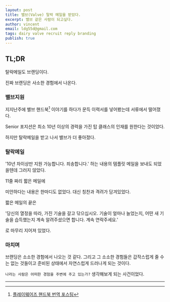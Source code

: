 ```yaml
---
layout: post
title: 밸브(Valve) 탈락 메일을 받았다.
excerpt: 밸브 같은 사람이 되고싶다.
author: vincent
email: ldg55d@gmail.com
tags: dairy valve recruit reply branding
publish: true
---
```



## TL;DR

탈락메일도 브랜딩이다.

진짜 브랜딩은 사소한 경험에서 나온다.

### 밸브지원

지지난주에 밸브 핸드북[^1] 이야기를 하다가 문득 이력서를 넣어봤는데 서류에서 떨어졌다.

Senior 포지션은 최소 10년 이상의 경력을 가진 탑 클래스의 인재를 원한다는 것이었다.

하지만 탈락메일을 받고 나서 밸브가 더 좋아졌다.

### 탈락메일

'10년 차이상만 지원 가능합니다. 죄송합니다.' 하는 내용의 템플릿 메일을 보내도 되었을텐데 그러지 않았다.

11줄 짜리 짧은 메일에

미안하다는 내용은 한마디도 없었다. 대신 칭찬과 격려가 담겨있었다.

짧은 메일의 끝은

'당신의 열정을 따라, 가진 기술을 갈고 닦으십시오. 기술이 얼마나 늘었는지, 어떤 새 기술을 습득했는지 계속 알려주셨으면 합니다. 계속 연락주세요.'

로 마무리 지어져 있었다.

### 마치며

브랜딩은 소소한 경험에서 나오는 것 같다. 그리고 그 소소한 경험들은 갑작스럽게 줄 수는 없는 것들이고 준비된 상태에서 자연스럽게 드러나게 되는 것이다.

`나라는 사람은 어떠한 경험을 주변에 주고 있는가?` 생각해보게 되는 사건이었다.

----

[^1]: [플레이웨어즈 핸드북 번역 포스팅](http://playwares.com/gametalk/24915755)
